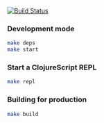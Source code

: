 [![Build Status](https://drone.zabelin.hz.aidbox.dev/api/badges/letzabelin/onboarding/status.svg)](https://drone.zabelin.hz.aidbox.dev/letzabelin/onboarding)

### Development mode
```bash
make deps
make start
```

### Start a ClojureScript REPL
```bash
make repl
```

### Building for production
```bash
make build
```
